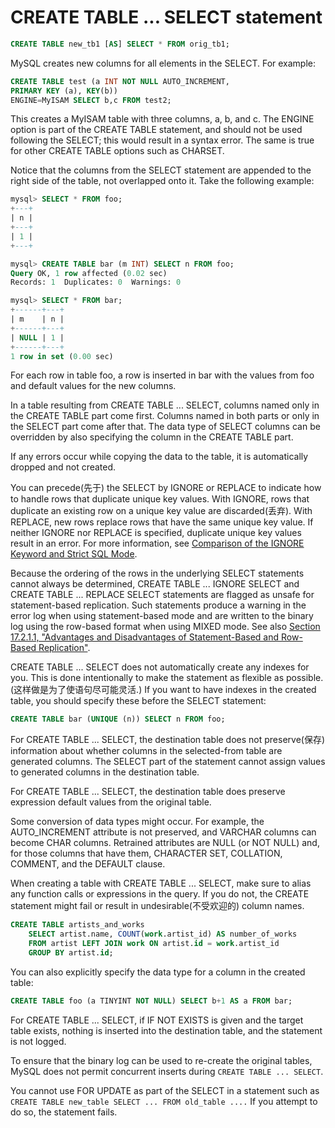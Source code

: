 # CREATE TABLE ... SELECT statement

```sql
CREATE TABLE new_tb1 [AS] SELECT * FROM orig_tb1;
```

MySQL creates new columns for all elements in the SELECT. For example:

```sql
CREATE TABLE test (a INT NOT NULL AUTO_INCREMENT,
PRIMARY KEY (a), KEY(b))
ENGINE=MyISAM SELECT b,c FROM test2;
```

This creates a MyISAM table with three columns, a, b, and c. The ENGINE option is part of the CREATE TABLE statement, and should not be used following the SELECT; this would result in a syntax error. The same is true for other CREATE TABLE options such as CHARSET.

Notice that the columns from the SELECT statement are appended to the right side of the table, not overlapped onto it. Take the following example:

```sql
mysql> SELECT * FROM foo;
+---+
| n |
+---+
| 1 |
+---+

mysql> CREATE TABLE bar (m INT) SELECT n FROM foo;
Query OK, 1 row affected (0.02 sec)
Records: 1  Duplicates: 0  Warnings: 0

mysql> SELECT * FROM bar;
+------+---+
| m    | n |
+------+---+
| NULL | 1 |
+------+---+
1 row in set (0.00 sec)
```

For each row in table foo, a row is inserted in bar with the values from foo and default values for the new columns.

In a table resulting from CREATE TABLE ... SELECT, columns named only in the CREATE TABLE part come first. Columns named in both parts or only in the SELECT part come after that. The data type of SELECT columns can be overridden by also specifying the column in the CREATE TABLE part.

If any errors occur while copying the data to the table, it is automatically dropped and not created.

You can precede(先于) the SELECT by IGNORE or REPLACE to indicate how to handle rows that duplicate unique key values. With IGNORE, rows that duplicate an existing row on a unique key value are discarded(丢弃). With REPLACE, new rows replace rows that have the same unique key value. If neither IGNORE nor REPLACE is specified, duplicate unique key values result in an error. For more information, see [Comparison of the IGNORE Keyword and Strict SQL Mode](https://dev.mysql.com/doc/refman/8.0/en/sql-mode.html#ignore-strict-comparison).

Because the ordering of the rows in the underlying SELECT statements cannot always be determined, CREATE TABLE ... IGNORE SELECT and CREATE TABLE ... REPLACE SELECT statements are flagged as unsafe for statement-based replication. Such statements produce a warning in the error log when using statement-based mode and are written to the binary log using the row-based format when using MIXED mode. See also [Section 17.2.1.1, "Advantages and Disadvantages of Statement-Based and Row-Based Replication"](https://dev.mysql.com/doc/refman/8.0/en/replication-sbr-rbr.html).

CREATE TABLE ... SELECT does not automatically create any indexes for you. This is done intentionally to make the statement as flexible as possible.(这样做是为了使语句尽可能灵活.) If you want to have indexes in the created table, you should specify these before the SELECT statement:

```sql
CREATE TABLE bar (UNIQUE (n)) SELECT n FROM foo;
```

For CREATE TABLE ... SELECT, the destination table does not preserve(保存) information about whether columns in the selected-from table are generated columns. The SELECT part of the statement cannot assign values to generated columns in the destination table.

For CREATE TABLE ... SELECT, the destination table does preserve expression default values from the original table.

Some conversion of data types might occur. For example, the AUTO_INCREMENT attribute is not preserved, and VARCHAR columns can become CHAR columns. Retrained attributes are NULL (or NOT NULL) and, for those columns that have them, CHARACTER SET, COLLATION, COMMENT, and the DEFAULT clause.

When creating a table with CREATE TABLE ... SELECT, make sure to alias any function calls or expressions in the query. If you do not, the CREATE statement might fail or result in undesirable(不受欢迎的) column names.

```sql
CREATE TABLE artists_and_works
    SELECT artist.name, COUNT(work.artist_id) AS number_of_works
    FROM artist LEFT JOIN work ON artist.id = work.artist_id
    GROUP BY artist.id;
```

You can also explicitly specify the data type for a column in the created table:

```sql
CREATE TABLE foo (a TINYINT NOT NULL) SELECT b+1 AS a FROM bar;
```

For CREATE TABLE ... SELECT, if IF NOT EXISTS is given and the target table exists, nothing is inserted into the destination table, and the statement is not logged.

To ensure that the binary log can be used to re-create the original tables, MySQL does not permit concurrent inserts during `CREATE TABLE ... SELECT`.

You cannot use FOR UPDATE as part of the SELECT in a statement such as `CREATE TABLE new_table SELECT ... FROM old_table ....` If you attempt to do so, the statement fails.